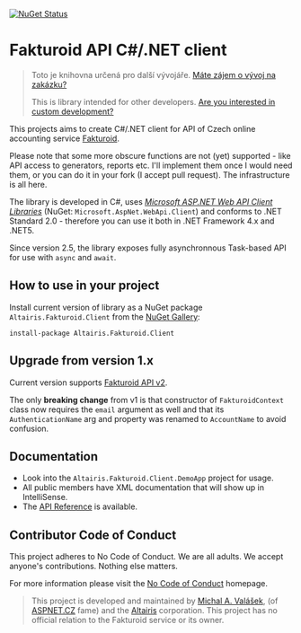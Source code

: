 [![NuGet Status](https://img.shields.io/nuget/v/Altairis.Fakturoid.Client.svg?style=flat-square&label=nuget)](https://www.nuget.org/packages/Altairis.Fakturoid.Client/)

# Fakturoid API C#/.NET client

> Toto je knihovna určená pro další vývojáře. 
> [Máte zájem o vývoj na zakázku?](DEVELOPMENT.md)
>
> This is library intended for other developers. 
> [Are you interested in custom development?](DEVELOPMENT.md)

This projects aims to create C#/.NET client for API of Czech online accounting service [Fakturoid](http://www.fakturoid.cz).

Please note that some more obscure functions are not (yet) supported - like API access to generators, reports etc. I'll implement them once I would need them, or you can do it in your fork (I accept pull request). The infrastructure is all here.

The library is developed in C#, uses _[Microsoft ASP.NET Web API Client Libraries](http://www.asp.net/web-api)_ (NuGet: `Microsoft.AspNet.WebApi.Client`) and conforms to .NET Standard 2.0 - therefore you can use it both in .NET Framework 4.x and .NET5.

Since version 2.5, the library exposes fully asynchronnous Task-based API for use with `async` and `await`.

## How to use in your project

Install current version of library as a NuGet package `Altairis.Fakturoid.Client` from the [NuGet Gallery](http://www.nuget.org):

    install-package Altairis.Fakturoid.Client

## Upgrade from version 1.x


Current version supports [Fakturoid API v2](http://docs.fakturoid.apiary.io/). 

The only **breaking change** from v1 is that constructor of `FakturoidContext` class now requires the `email` argument as well and that its `AuthenticationName` arg and property was renamed to `AccountName` to avoid confusion.

## Documentation

* Look into the `Altairis.Fakturoid.Client.DemoApp` project for usage.
* All public members have XML documentation that will show up in IntelliSense.
* The [API Reference](API-Reference.md) is available.


## Contributor Code of Conduct

This project adheres to No Code of Conduct. We are all adults. We accept anyone's contributions. Nothing else matters.

For more information please visit the [No Code of Conduct](https://github.com/domgetter/NCoC) homepage.

> This project is developed and maintained by [Michal A. Valášek](http://www.rider.cz), (of [ASPNET.CZ](http://www.aspnet.cz/) fame) and the [Altairis](http://www.altairis.cz) corporation. This project has no official relation to the Fakturoid service or its owner.